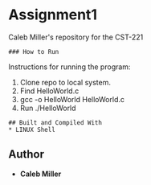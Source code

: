 # Assignment1 
Caleb Miller's repository for the CST-221  
```
### How to Run
```
Instructions for running the program:
1. Clone repo to local system.
2. Find HelloWorld.c
3. gcc -o HelloWorld HelloWorld.c
4. Run ./HelloWorld
```
## Built and Compiled With
* LINUX Shell
```
## Author
* **Caleb Miller**
```